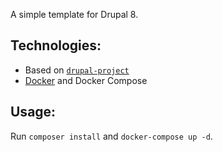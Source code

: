 A simple template for Drupal 8.

## Technologies:

* Based on [`drupal-project`](github.com/drupal-composer/drupal-project)
* [Docker](https://www.docker.com/) and Docker Compose

## Usage:

Run `composer install` and `docker-compose up -d`.
